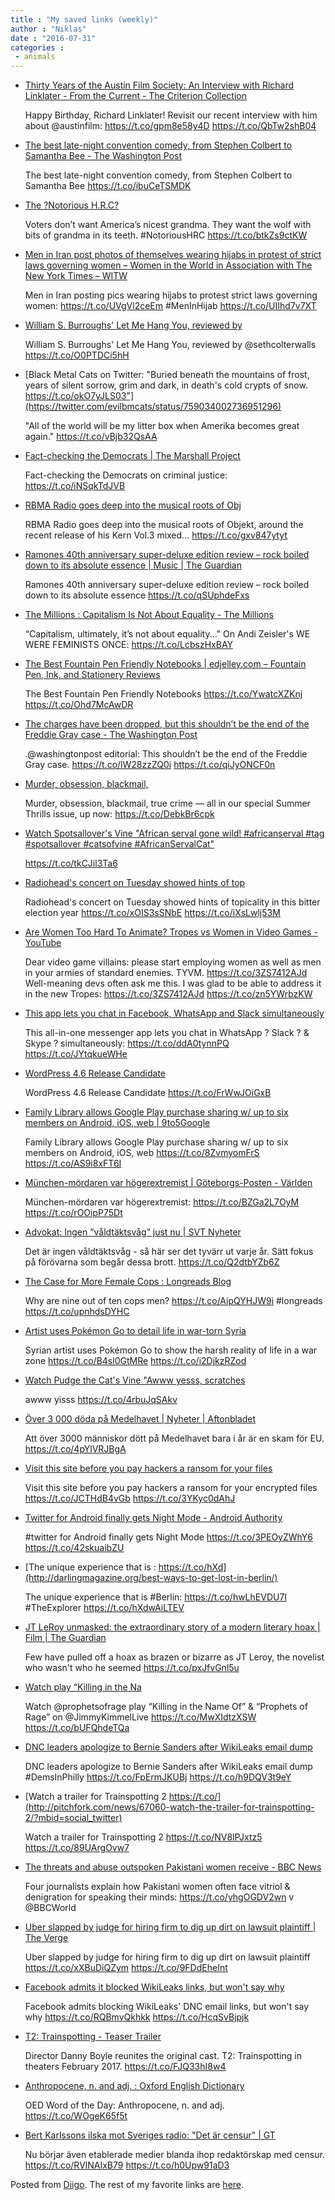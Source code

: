 ```yaml
---
title : "My saved links (weekly)"
author : "Niklas"
date : "2016-07-31"
categories : 
 - animals
---
```


- [Thirty Years of the Austin Film Society: An Interview with Richard Linklater - From the Current - The Criterion Collection](https://www.criterion.com/current/posts/3777-thirty-years-of-the-austin-film-society-an-interview-with-richard-linklater)
    
    Happy Birthday, Richard Linklater! Revisit our recent interview with him about @austinfilm: https://t.co/gpm8e58y4D https://t.co/QbTw2shB04
    
- [The best late-night convention comedy, from Stephen Colbert to Samantha Bee - The Washington Post](https://www.washingtonpost.com/news/arts-and-entertainment/wp/2016/07/29/the-best-late-night-convention-comedy-from-stephen-colbert-to-samantha-bee/?tid=sm_tw)
    
    The best late-night convention comedy, from Stephen Colbert to Samantha Bee https://t.co/ibuCeTSMDK
    
- [The ?Notorious H.R.C?](https://amp.twimg.com/v/eb287427-2529-4a82-a65f-86eaa4d2308e)
    
    Voters don’t want America’s nicest grandma. They want the wolf with bits of grandma in its teeth. #NotoriousHRC https://t.co/btkZs9ctKW
    
    
- [Men in Iran post photos of themselves wearing hijabs in protest of strict laws governing women – Women in the World in Association with The New York Times – WITW](http://nytlive.nytimes.com/womenintheworld/2016/07/29/men-in-iran-post-photos-of-themselves-wearing-hijabs-in-protest-of-strict-laws-governing-women/)
    
    Men in Iran posting pics wearing hijabs to protest strict laws governing women: https://t.co/UVgVl2ceEm #MenInHijab https://t.co/UIIhd7v7XT
    
    
- [William S. Burroughs' Let Me Hang You, reviewed by](http://pitchfork.com/reviews/albums/22113-let-me-hang-you/?mbid=social_twitter)
    
    William S. Burroughs' Let Me Hang You, reviewed by @sethcolterwalls https://t.co/O0PTDCi5hH
    
- [Black Metal Cats on Twitter: "Buried beneath the mountains of frost, years of silent sorrow, grim and dark, in death's cold crypts of snow. https://t.co/okO7yJLS03"](https://twitter.com/evilbmcats/status/759034002736951296)
    
    "All of the world will be my litter box when Amerika becomes great again." https://t.co/vBjb32QsAA
    
- [Fact-checking the Democrats | The Marshall Project](https://www.themarshallproject.org/2016/07/29/fact-checking-the-democrats?utm_medium=social&utm_campaign=sprout&utm_source=twitter)
    
    Fact-checking the Democrats on criminal justice: https://t.co/iNSqkTdJVB
    
- [RBMA Radio goes deep into the musical roots of Obj](https://t.co/gxv847ytyt)
    
    RBMA Radio goes deep into the musical roots of Objekt, around the recent release of his Kern Vol.3 mixed... https://t.co/gxv847ytyt
    
- [Ramones 40th anniversary super-deluxe edition review – rock boiled down to its absolute essence | Music | The Guardian](https://www.theguardian.com/music/2016/jul/28/ramones-40th-anniversary-super-deluxe-edition-review?CMP=twt_a-music_b-gdnmusic)
    
    Ramones 40th anniversary super-deluxe edition review – rock boiled down to its absolute essence https://t.co/qSUphdeFxs
    
- [The Millions : Capitalism Is Not About Equality - The Millions](http://www.themillions.com/2016/07/capitalism-not-equality.html)
    
    “Capitalism, ultimately, it’s not about equality..." On Andi Zeisler's WE WERE FEMINISTS ONCE: https://t.co/LcbszHxBAY
    
- [The Best Fountain Pen Friendly Notebooks | edjelley.com – Fountain Pen, Ink, and Stationery Reviews](https://edjelley.com/2016/07/28/the-best-fountain-pen-friendly-notebooks/)
    
    The Best Fountain Pen Friendly Notebooks https://t.co/YwatcXZKnj https://t.co/Ohd7McAwDR
    
- [The charges have been dropped, but this shouldn’t be the end of the Freddie Gray case - The Washington Post](https://www.washingtonpost.com/opinions/the-charges-have-been-dropped-but-this-shouldnt-be-the-end-of-the-freddie-gray-case/2016/07/27/2e1dc818-542e-11e6-88eb-7dda4e2f2aec_story.html?wpisrc=nl_opinions&wpmm=1)
    
    .@washingtonpost editorial: This shouldn’t be the end of the Freddie Gray case. https://t.co/lW28zzZQ0i https://t.co/qiJyONCF0n
    
- [Murder, obsession, blackmail,](http://www.nytimes.com/interactive/2016/07/26/books/review/00BookReview.html?smid=tw-nytbooks&smtyp=cur&_r=0)
    
    Murder, obsession, blackmail, true crime — all in our special Summer Thrills issue, up now: https://t.co/DebkBr6cpk
    
- [Watch Spotsallover's Vine "African serval gone wild! #africanserval #tag #spotsallover #catsofvine #AfricanServalCat"](https://vine.co/v/O2A6pzpIZl2)
    
    https://t.co/tkCJil3Ta6
    
- [Radiohead's concert on Tuesday showed hints of top](http://www.nytimes.com/2016/07/28/arts/music/radiohead-moon-shaped-pool-tour-review.html?smid=tw-nytimesarts&smtyp=cur&_r=0)
    
    Radiohead's concert on Tuesday showed hints of topicality in this bitter election year https://t.co/xOIS3sSNbE https://t.co/iXsLwlj53M
    
- [Are Women Too Hard To Animate? Tropes vs Women in Video Games - YouTube](https://www.youtube.com/watch?v=u64MGg3Hpp0&feature=youtu.be)
    
    Dear video game villains: please start employing women as well as men in your armies of standard enemies. TYVM. https://t.co/3ZS7412AJd Well-meaning devs often ask me this. I was glad to be able to address it in the new Tropes: https://t.co/3ZS7412AJd https://t.co/zn5YWrbzKW
    
- [This app lets you chat in Facebook, WhatsApp and Slack simultaneously](http://thenextweb.com/apps/2016/07/27/all-in-one-messenger-lets-you-use-whatsapp-slack-and-skype-all-at-once/?utm_content=buffer63841&utm_medium=social&utm_source=twitter.com&utm_campaign=buffer)
    
    This all-in-one messenger app lets you chat in WhatsApp ? Slack ? & Skype ? simultaneously: https://t.co/ddA0tynnPQ https://t.co/JYtqkueWHe
    
- [WordPress 4.6 Release Candidate](https://wordpress.org/news/2016/07/wordpress-4-6-release-candidate/)
    
    WordPress 4.6 Release Candidate https://t.co/FrWwJOiGxB
    
- [Family Library allows Google Play purchase sharing w/ up to six members on Android, iOS, web | 9to5Google](http://9to5google.com/2016/07/27/google-play-family-library/)
    
    Family Library allows Google Play purchase sharing w/ up to six members on Android, iOS, web https://t.co/8ZvmyomFrS https://t.co/AS9i8xFT6I
    
- [München-mördaren var högerextremist | Göteborgs-Posten - Världen](http://www.gp.se/nyheter/v%C3%A4rlden/m%C3%BCnchen-m%C3%B6rdaren-var-h%C3%B6gerextremist-1.3511914)
    
    München-mördaren var högerextremist: https://t.co/BZGa2L7OyM https://t.co/rOOipP75Dt
    
- [Advokat: Ingen ”våldtäktsvåg” just nu | SVT Nyheter](http://www.svt.se/nyheter/inrikes/advokat-ingen-valdtaktsvag-just-nu)
    
    Det är ingen våldtäktsvåg - så här ser det tyvärr ut varje år. Sätt fokus på förövarna som begår dessa brott. https://t.co/Q2dtbYZb6Z
    
- [The Case for More Female Cops : Longreads Blog](https://blog.longreads.com/2016/07/26/why-we-need-more-female-cops/?utm_content=buffera4a9a&utm_medium=social&utm_source=twitter.com&utm_campaign=buffer)
    
    Why are nine out of ten cops men? https://t.co/AipQYHJW9i #longreads https://t.co/upnhdsDYHC
    
    
- [Artist uses Pokémon Go to detail life in war-torn Syria](http://thenextweb.com/insider/2016/07/27/syrian-artist-uses-pokemon-go-to-show-the-harsh-reality-of-life-in-a-war-zone/)
    
    Syrian artist uses Pokémon Go to show the harsh reality of life in a war zone https://t.co/B4sl0GtMRe https://t.co/i2DjkzRZod
    
- [Watch Pudge the Cat's Vine "Awww yesss, scratches](https://vine.co/v/MBxFLXKmdi6)
    
    awww yisss https://t.co/4rbuJqSAkv
    
- [Över 3 000 döda på Medelhavet | Nyheter | Aftonbladet](http://www.aftonbladet.se/nyheter/article23232817.ab)
    
    Att över 3000 människor dött på Medelhavet bara i år är en skam för EU. https://t.co/4pYlVRJBgA
    
- [Visit this site before you pay hackers a ransom for your files](http://thenextweb.com/apps/2016/07/26/visit-this-site-before-you-pay-hackers-a-ransom-for-your-encrypted-files/)
    
    Visit this site before you pay hackers a ransom for your encrypted files https://t.co/JCTHdB4vGb https://t.co/3YKyc0dAhJ
    
- [Twitter for Android finally gets Night Mode - Android Authority](http://www.androidauthority.com/twitter-night-mode-706003/)
    
    #twitter for Android finally gets Night Mode https://t.co/3PEOyZWhY6 https://t.co/42skuaibZU
    
    
- [The unique experience that is : https://t.co/hXd](http://darlingmagazine.org/best-ways-to-get-lost-in-berlin/)
    
    The unique experience that is #Berlin: https://t.co/hwLhEVDU7I #TheExplorer https://t.co/hXdwAiLTEV
    
    
- [JT LeRoy unmasked: the extraordinary story of a modern literary hoax | Film | The Guardian](https://www.theguardian.com/film/2016/jul/20/jt-leroy-story-modern-literary-hoax-?utm_content=buffer0fb6b&utm_medium=social&utm_source=twitter.com&utm_campaign=buffer)
    
    Few have pulled off a hoax as brazen or bizarre as JT Leroy, the novelist who wasn't who he seemed https://t.co/pxJfvGnl5u
    
- [Watch play “Killing in the Na](http://pitchfork.com/news/67043-watch-prophets-of-rage-perform-killing-in-the-name-of-and-prophets-of-rage-on-kimmel/?mbid=social_twitter)
    
    Watch @prophetsofrage play “Killing in the Name Of” & “Prophets of Rage” on @JimmyKimmelLive https://t.co/MwXIdtzXSW https://t.co/bUFQhdeTQa
    
- [DNC leaders apologize to Bernie Sanders after WikiLeaks email dump](http://thenextweb.com/insider/2016/07/26/dnc-leaders-apologize-to-bernie-sanders-after-wikileaks-email-dump/)
    
    DNC leaders apologize to Bernie Sanders after WikiLeaks email dump #DemsInPhilly https://t.co/FpErmJKUBj https://t.co/h9DQV3t9eY
    
    
- [Watch a trailer for Trainspotting 2 https://t.co/](http://pitchfork.com/news/67060-watch-the-trailer-for-trainspotting-2/?mbid=social_twitter)
    
    Watch a trailer for Trainspotting 2 https://t.co/NV8lPJxtz5 https://t.co/89UArgOvw7
    
- [The threats and abuse outspoken Pakistani women receive - BBC News](http://www.bbc.com/news/world-asia-36824514)
    
    Four journalists explain how Pakistani women often face vitriol & denigration for speaking their minds: https://t.co/yhgOGDV2wn v @BBCWorld
    
- [Uber slapped by judge for hiring firm to dig up dirt on lawsuit plaintiff | The Verge](http://www.theverge.com/2016/7/25/12274122/uber-ergo-investigation-lawsuit-judge-ban-kalanick?utm_campaign=theverge&utm_content=chorus&utm_medium=social&utm_source=twitter)
    
    Uber slapped by judge for hiring firm to dig up dirt on lawsuit plaintiff https://t.co/xXBuDiQZym https://t.co/9FDdEheInt
    
- [Facebook admits it blocked WikiLeaks links, but won't say why](http://thenextweb.com/facebook/2016/07/25/facebook-wikileaks-links/)
    
    Facebook admits blocking WikiLeaks' DNC email links, but won't say why https://t.co/RQBmvQkhkk https://t.co/HcqSvBjpjk
    
- [T2: Trainspotting - Teaser Trailer](https://amp.twimg.com/v/4f00098b-8eb4-4de4-a3f0-2edb9fbe6fbe)
    
    Director Danny Boyle reunites the original cast. T2: Trainspotting in theaters February 2017. https://t.co/FJQ33hI8w4
    
- [Anthropocene, n. and adj. : Oxford English Dictionary](http://www.oed.com/view/Entry/398463)
    
    OED Word of the Day: Anthropocene, n. and adj. https://t.co/WOgeK65f5t
    
- [Bert Karlssons ilska mot Sveriges radio: "Det är censur" | GT](http://www.expressen.se/gt/bert-karlssons-ilska-mot-sr-censur/)
    
    Nu börjar även etablerade medier blanda ihop redaktörskap med censur. https://t.co/RVlNAIxB79 https://t.co/h0Upw91aD3
    

Posted from [Diigo](https://www.diigo.com). The rest of my favorite links are [here](https://www.diigo.com/user/npivic).

